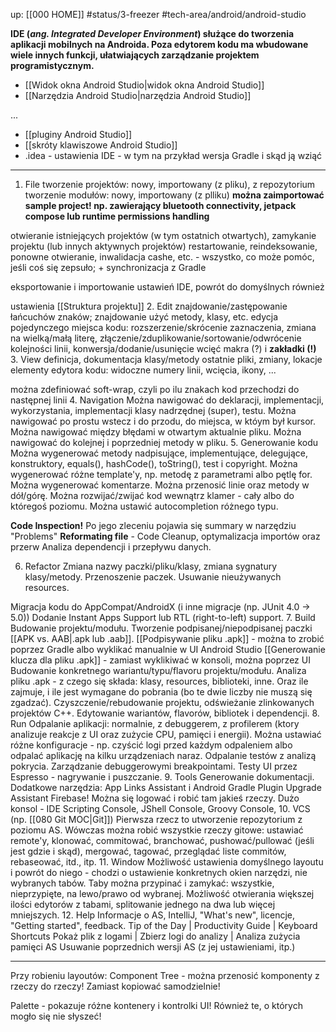 up: [[000 HOME]]
#status/3-freezer
#tech-area/android/android-studio

**IDE (_ang. Integrated Developer Environment_) służące do tworzenia aplikacji mobilnych na Androida. Poza edytorem kodu ma wbudowane wiele innych funkcji, ułatwiających zarządzanie projektem programistycznym.**

- [[Widok okna Android Studio|widok okna Android Studio]]
- [[Narzędzia Android Studio|narzędzia Android Studio]]

...
- [[pluginy Android Studio]]
- [[skróty klawiszowe Android Studio]]
- .idea - ustawienia IDE - w tym na przykład wersja Gradle i skąd ją wziąć


---
1. File
tworzenie projektów: nowy, importowany (z pliku), z repozytorium
tworzenie modułów: nowy, importowany (z plliku)
**można zaimportować sample project! np. zawierający bluetooth connectivity, jetpack compose lub runtime permissions handling**

otwieranie istniejących projektów (w tym ostatnich otwartych), zamykanie projektu (lub innych aktywnych projektów)
restartowanie, reindeksowanie, ponowne otwieranie, inwalidacja cashe, etc. - wszystko, co może pomóc, jeśli coś się zepsuło; + synchronizacja z Gradle

eksportowanie i importowanie ustawień IDE, powrót do domyślnych również

ustawienia
[[Struktura projektu]]
2. Edit
znajdowanie/zastępowanie łańcuchów znaków; znajdowanie użyć metody, klasy, etc.
edycja pojedynczego miejsca kodu: 
rozszerzenie/skrócenie zaznaczenia, zmiana na wielką/małą literę, złączenie/zduplikowanie/sortowanie/odwrócenie kolejności linii, konwersja/dodanie/usunięcie wcięć
makra (?) i **zakładki (!)**
3. View
definicja, dokumentacja klasy/metody
ostatnie pliki, zmiany, lokacje
elementy edytora kodu: widoczne numery linii, wcięcia, ikony, ...

można zdefiniować soft-wrap, czyli po ilu znakach kod przechodzi do następnej linii
4. Navigation
Można nawigować do deklaracji, implementacji, wykorzystania, implementacji klasy nadrzędnej (super), testu.
Można nawigować po prostu wstecz i do przodu, do miejsca, w któym był kursor.
Można nawigować między błędami w otwartym aktualnie pliku.
Można nawigować do kolejnej i poprzedniej metody w pliku.
5. Generowanie kodu
Można wygenerować metody nadpisujące, implementujące, delegujące, konstruktory, equals(), hashCode(), toString(), test i copyright.
Można wygenerować różne template'y, np. metodę z parametrami albo pętlę for.
Można wygenerować komentarze.
Można przenosić linie oraz metody w dół/górę.
Można rozwijać/zwijać kod wewnątrz klamer - cały albo do któregoś poziomu.
Można ustawić autocompletion różnego typu.

**Code Inspection!** Po jego zleceniu pojawia się summary w narzędziu "Problems"
**Reformating file** - Code Cleanup, optymalizacja importów oraz przerw
Analiza dependencji i przepływu danych.

6. Refactor
Zmiana nazwy paczki/pliku/klasy, zmiana sygnatury klasy/metody.
Przenoszenie paczek.
Usuwanie nieużywanych resources. 

Migracja kodu do AppCompat/AndroidX (i inne migracje (np. JUnit 4.0 -> 5.0))
Dodanie Instant Apps Support lub RTL (right-to-left) support.
7. Build
Budowanie projektu/modułu.
Tworzenie podpisanej/niepodpisanej paczki [[APK vs. AAB|.apk lub .aab]].
[[Podpisywanie pliku .apk]] - można to zrobić poprzez Gradle albo wyklikać manualnie w UI Android Studio
[[Generowanie klucza dla pliku .apk]] - zamiast wyklikiwać w konsoli, można poprzez UI
Budowanie konkretnego wariantu/typu/flavoru projektu/modułu.
Analiza pliku .apk - z czego się składa: klasy, resources, biblioteki, inne. Oraz ile zajmuje, i ile jest wymagane do pobrania (bo te dwie liczby nie muszą się zgadzać).
Czyszczenie/rebudowanie projektu, odświeżanie zlinkowanych projektów C++.
Edytowanie wariantów, flavorów, bibliotek i dependencji.
8. Run
Odpalanie aplikacji: normalnie, z debuggerem, z profilerem (ktory analizuje reakcje z UI oraz zużycie CPU, pamięci i energii). Można ustawiać różne konfiguracje - np. czyścić logi przed każdym odpaleniem albo odpalać aplikację na kilku urządzeniach naraz.
Odpalanie testów z analizą pokrycia.
Zarządzanie debuggerowymi breakpointami.
Testy UI przez Espresso - nagrywanie i puszczanie.
9. Tools
Generowanie dokumentacji.
Dodatkowe narzędzia: App Links Assistant i Android Gradle Plugin Upgrade Assistant
Firebase! Można się logować i robić tam jakieś rzeczy.
Dużo konsol - IDE Scripting Console, JShell Console, Groovy Console, 
10. VCS (np. [[080 Git MOC|Git]])
Pierwsza rzecz to utworzenie repozytorium z poziomu AS. Wówczas można robić wszystkie rzeczy gitowe: ustawiać remote'y, klonować, commitować, branchować, pushować/pullować (jeśli jest gdzie i skąd), mergować, tagować, przeglądać liste commitów, rebaseować, itd., itp.
11. Window
Możliwość ustawienia domyślnego layoutu i powrót do niego - chodzi o ustawienie konkretnych okien narzędzi, nie wybranych tabów.
Taby można przypinać i zamykać: wszystkie, nieprzypięte, na lewo/prawo od wybranej.
Możliwość otwierania większej ilości edytorów z tabami, splitowanie jednego na dwa lub więcej mniejszych. 
12. Help
Informacje o AS, IntelliJ, "What's new", licencje, "Getting started", feedback. 
Tip of the Day | Productivity Guide | Keyboard Shortcuts 
Pokaż plik z logami | Zbierz logi do analizy | Analiza zużycia pamięci AS
Usuwanie poprzednich wersji AS (z jej ustawieniami, itp.)

---
Przy robieniu layoutów:
Component Tree - można przenosić komponenty z rzeczy do rzeczy! Zamiast kopiować samodzielnie!

Palette - pokazuje różne kontenery i kontrolki UI! Również te, o których mogło się nie słyszeć!
